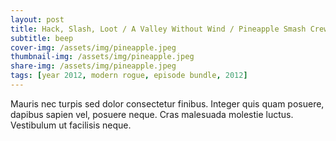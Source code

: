 ```yaml
---
layout: post
title: Hack, Slash, Loot / A Valley Without Wind / Pineapple Smash Crew
subtitle: beep
cover-img: /assets/img/pineapple.jpeg
thumbnail-img: /assets/img/pineapple.jpeg
share-img: /assets/img/pineapple.jpeg
tags: [year 2012, modern rogue, episode bundle, 2012]
---
```



Mauris nec turpis sed dolor consectetur finibus. Integer quis quam posuere, dapibus sapien vel, posuere neque. Cras malesuada molestie luctus. Vestibulum ut facilisis neque. 
